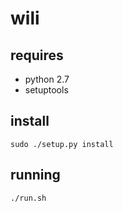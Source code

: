 wili
===

## requires

 * python 2.7
 * setuptools

## install

`sudo ./setup.py install`

## running

`./run.sh`
